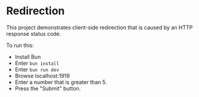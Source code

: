 # Redirection

This project demonstrates client-side redirection
that is caused by an HTTP response status code.

To run this:

- Install Bun
- Enter `bun install`
- Enter `bun run dev`
- Browse localhost:1919
- Enter a number that is greater than 5.
- Press the "Submit" button.
